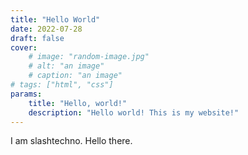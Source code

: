 ```yaml
---
title: "Hello World"
date: 2022-07-28
draft: false
cover:
    # image: "random-image.jpg"
    # alt: "an image"
    # caption: "an image"
# tags: ["html", "css"]
params:
    title: "Hello, world!"
    description: "Hello world! This is my website!"
---
```

I am slashtechno. Hello there.